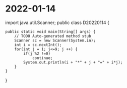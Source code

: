 # 2022-01-14
import java.util.Scanner;
public class D20220114 {

	public static void main(String[] args) {
		// TODO Auto-generated method stub
		Scanner sc = new Scanner(System.in);
		int i = sc.nextInt();
		for(int j = 1; j<=9; j ++) {
			if(j %2 !=0)
				continue;
			System.out.println(i + "*" + j + "=" + i*j);
		}
	}

}
